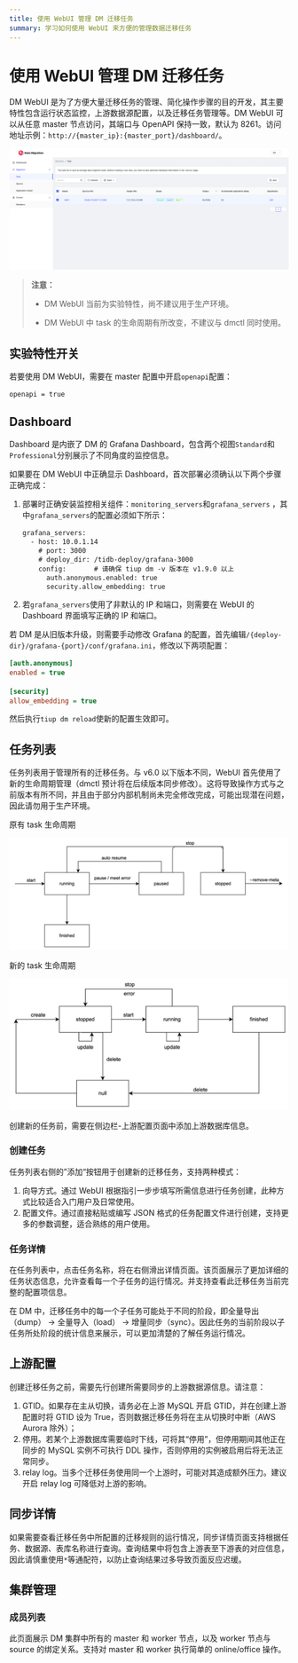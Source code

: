 ```yaml
---
title: 使用 WebUI 管理 DM 迁移任务
summary: 学习如何使用 WebUI 来方便的管理数据迁移任务
---
```


# 使用 WebUI 管理 DM 迁移任务

DM WebUI 是为了方便大量迁移任务的管理、简化操作步骤的目的开发，其主要特性包含运行状态监控，上游数据源配置，以及迁移任务管理等。DM WebUI 可以从任意 master 节点访问，其端口与 OpenAPI 保持一致，默认为 8261。访问地址示例：`http://{master_ip}:{master_port}/dashboard/`。

![webui](/media/dm/dm-webui-preview-en.png)

> **注意：**
>
> - DM WebUI 当前为实验特性，尚不建议用于生产环境。
> 
> - DM WebUI 中 task 的生命周期有所改变，不建议与 dmctl 同时使用。

## 实验特性开关

若要使用 DM WebUI，需要在 master 配置中开启`openapi`配置：

```
openapi = true
```

## Dashboard

Dashboard 是内嵌了 DM 的 Grafana Dashboard，包含两个视图`Standard`和`Professional`分别展示了不同角度的监控信息。

如果要在 DM WebUI 中正确显示 Dashboard，首次部署必须确认以下两个步骤正确完成：

1. 部署时正确安装监控相关组件：`monitoring_servers`和`grafana_servers` ，其中`grafana_servers`的配置必须如下所示：

    ```
    grafana_servers:
      - host: 10.0.1.14
        # port: 3000
        # deploy_dir: /tidb-deploy/grafana-3000
        config:       # 请确保 tiup dm -v 版本在 v1.9.0 以上
          auth.anonymous.enabled: true
          security.allow_embedding: true
    ```

2. 若`grafana_servers`使用了非默认的 IP 和端口，则需要在 WebUI 的 Dashboard 界面填写正确的 IP 和端口。

若 DM 是从旧版本升级，则需要手动修改 Grafana 的配置，首先编辑`/{deploy-dir}/grafana-{port}/conf/grafana.ini`，修改以下两项配置：

```ini
[auth.anonymous]
enabled = true

[security]
allow_embedding = true
```

然后执行`tiup dm reload`使新的配置生效即可。

## 任务列表

任务列表用于管理所有的迁移任务。与 v6.0 以下版本不同，WebUI 首先使用了新的生命周期管理（dmctl 预计将在后续版本同步修改）。这将导致操作方式与之前版本有所不同，并且由于部分内部机制尚未完全修改完成，可能出现潜在问题，因此请勿用于生产环境。

原有 task 生命周期

![dm-task-state-old](/media/dm/dm-task-state-old.jpg)

新的 task 生命周期

![dm-task-state-new](/media/dm/dm-task-state-new.jpg)

创建新的任务前，需要在侧边栏-上游配置页面中添加上游数据库信息。

### 创建任务

任务列表右侧的”添加“按钮用于创建新的迁移任务，支持两种模式：

1. 向导方式。通过 WebUI 根据指引一步步填写所需信息进行任务创建，此种方式比较适合入门用户及日常使用。
2. 配置文件。通过直接粘贴或编写 JSON 格式的任务配置文件进行创建，支持更多的参数调整，适合熟练的用户使用。

### 任务详情

在任务列表中，点击任务名称，将在右侧滑出详情页面。该页面展示了更加详细的任务状态信息，允许查看每一个子任务的运行情况。并支持查看此迁移任务当前完整的配置项信息。

在 DM 中，迁移任务中的每一个子任务可能处于不同的阶段，即全量导出（dump） -> 全量导入（load） -> 增量同步（sync）。因此任务的当前阶段以子任务所处阶段的统计信息来展示，可以更加清楚的了解任务运行情况。

## 上游配置

创建迁移任务之前，需要先行创建所需要同步的上游数据源信息。请注意：

1. GTID。如果存在主从切换，请务必在上游 MySQL 开启 GTID，并在创建上游配置时将 GTID 设为 True，否则数据迁移任务将在主从切换时中断（AWS Aurora 除外）；
2. 停用。若某个上游数据库需要临时下线，可将其“停用”，但停用期间其他正在同步的 MySQL 实例不可执行 DDL 操作，否则停用的实例被启用后将无法正常同步。
3. relay log。当多个迁移任务使用同一个上游时，可能对其造成额外压力。建议开启 relay log 可降低对上游的影响。

## 同步详情

如果需要查看迁移任务中所配置的迁移规则的运行情况，同步详情页面支持根据任务、数据源、表库名称进行查询。查询结果中将包含上游表至下游表的对应信息，因此请慎重使用`*`等通配符，以防止查询结果过多导致页面反应迟缓。

## 集群管理

### 成员列表

此页面展示 DM 集群中所有的 master 和 worker 节点，以及 worker 节点与 source 的绑定关系。支持对 master 和 worker 执行简单的 online/office 操作。
